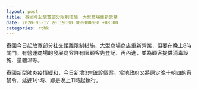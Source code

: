 ```yaml
---
layout: post
title: 泰國今起放寬部分限制措施　大型商場重新營業
date: 2020-05-17 20:19:00.000000000 +08:00
categories: rthk
---
```


泰國今日起放寬部分社交距離限制措施，大型商場商店重新營業，但要在晚上8時關門。有營運商場的發展商容許有限顧客先登記、再內進，並為顧客提供消毒設施、量體溫等。

泰國新型肺炎疫情緩和，今日新增3宗確診個案。當地政府又將原定晚十朝四的宵禁令，延遲1小時、即是晚上11時起執行。
